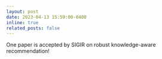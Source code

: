 ```yaml
---
layout: post
date: 2023-04-13 15:59:00-0400
inline: true
related_posts: false
---
```


One paper is accepted by SIGIR on robust knowledge-aware recommendation!